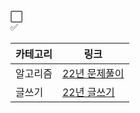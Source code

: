 :white_large_square:     
:white_check_mark:

|카테고리|링크|
| ------ | ------ | 
| 알고리즘| [22년 문제풀이](22년/22년-문제풀이.md) | 
| 글쓰기 | [22년 글쓰기](22년/22년-글쓰기.md) |